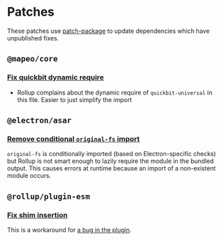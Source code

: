 # Patches

These patches use [patch-package](https://github.com/ds300/patch-package) to update dependencies which have unpublished fixes.

## `@mapeo/core`

### [Fix quickbit dynamic require](./@mapeo+core+9.0.0-alpha.12+001+fix-quickbit-dynamic-require.patch)

- Rollup complains about the dynamic require of `quickbit-universal` in this file. Easier to just simplify the import

## `@electron/asar`

### [Remove conditional `original-fs` import](./@electron+asar+3.2.9+001+remove-original-fs-require.patch)

`original-fs` is conditionally imported (based on Electron-specific checks) but Rollup is not smart enough to lazily require the module in the bundled output. This causes errors at runtime because an import of a non-existent module occurs.

## `@rollup/plugin-esm`

### [Fix shim insertion](./@rollup+plugin-esm-shim+0.1.4+001+fix-shim-insertion.patch)

This is a workaround for [a bug in the plugin](https://github.com/rollup/plugins/issues/1709).
